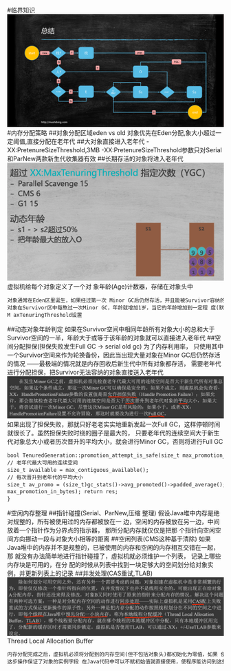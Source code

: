 #临界知识
![](.z_5_对象布局_对象分配__images/969a4b8a.png)
#内存分配策略
##对象分配区域eden vs old
对象优先在Eden分配,象大小超过一定阈值,直接分配在老年代
##大对象直接进入老年代
-XX:PretenureSizeThreshold,3MB
-XX:PretenureSizeThreshold参数只对Serial和ParNew两款新生代收集器有效
##长期存活的对象将进入老年代
![](.z_4_内存管理_00_内存对象分配策略_分配担保_大对象分配_空闲列表_TLAB_images/badabec9.png)
虚拟机给每个对象定义了一个对 象年龄(Age)计数器，存储在对象头中
```asp
对象通常在Eden区里诞生，如果经过第一次 Minor GC后仍然存活，并且能被Survivor容纳的话，该对象会被移动到Survivor空间中，并且将其对象 年龄设为1岁。
对象在Survivor区中每熬过一次Minor GC，年龄就增加1岁，当它的年龄增加到一定程 度(默认为15)，就会被晋升到老年代中。对象晋升老年代的年龄阈值，可以通过参数-XX:
M axTenuringThreshold设置
```
##动态对象年龄判定
如果在Survivor空间中相同年龄所有对象大小的总和大于 Survivor空间的一半，年龄大于或等于该年龄的对象就可以直接进入老年代
##空间分配担保(担保失败发生Full GC -> serial old gc)
为了内存利用率， 只使用其中一个Survivor空间来作为轮换备份，因此当出现大量对象在Minor GC后仍然存活的情况 ——最极端的情况就是内存回收后新生代中所有对象都存活，
需要老年代进行分配担保，把Survivor无法容纳的对象直接送入老年代
![](.z_4_内存管理_05_内存管理调优_images/5a1bbd60.png)
如果出现了担保失败，那就只好老老实实地重新发起一次Full GC，这样停顿时间就很长了。虽然担保失败时绕的圈子是最大的，
只要老年代的连续空间大于新生代对象总大小或者历次晋升的平均大小，就会进行Minor GC，否则将进行Full GC
```asp
bool TenuredGeneration::promotion_attempt_is_safe(size_t max_promotion_in_bytes) const {
// 老年代最大可用的连续空间
size_t available = max_contiguous_available();
// 每次晋升到老年代的平均大小
size_t av_promo = (size_t)gc_stats()->avg_promoted()->padded_average(); // 老年代可用空间是否大于平均晋升大小，或者老年代可用空间是否大于当此GC时新生代所有对象容量 bool res = (available >= av_promo) || (available >=
max_promotion_in_bytes); return res;
}
```
#空闲内存整理
##指针碰撞(Serial、ParNew,压缩 整理)
假设Java堆中内存是绝对规整的，所有被使用过的内存都被放在一 边，空闲的内存被放在另一边，中间放着一个指针作为分界点的指示器，
那所分配内存就仅仅是把那 个指针向空闲空间方向挪动一段与对象大小相等的距离
##空闲列表(CMS这种基于清除)
如果Java堆中的内存并不是规整的，已被使用的内存和空闲的内存相互交错在一起，那 就没有办法简单地进行指针碰撞了，虚拟机就必须维护一个列表，
记录上哪些内存块是可用的，在分 配的时候从列表中找到一块足够大的空间划分给对象实例，并更新列表上的记录
##并发处理(CAS重试,TLAB)
![](.z_4_内存管理_00_内存对象分配策略_分配担保_大对象分配_images/05cff6d4.png)
Thread Local Allocation Buffer
```asp
内存分配完成之后，虚拟机必须将分配到的内存空间(但不包括对象头)都初始化为零值，如果 使用了TLAB的话，这一项工作也可以提前至TLAB分配时顺便进行。
这步操作保证了对象的实例字段 在Java代码中可以不赋初始值就直接使用，使程序能访问到这些字段的数据类型所对应的零值
```
